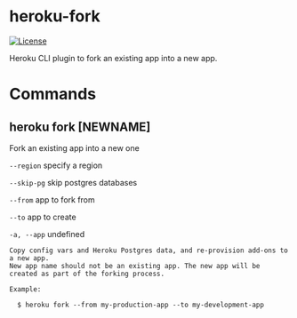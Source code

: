 heroku-fork
===========

[![License](https://img.shields.io/github/license/heroku/heroku-fork.svg)](https://github.com/heroku/heroku-fork/blob/master/LICENSE)

Heroku CLI plugin to fork an existing app into a new app.

Commands
========

heroku fork [NEWNAME]
---------------------

Fork an existing app into a new one

`--region` specify a region

`--skip-pg` skip postgres databases

`--from` app to fork from

`--to` app to create

`-a, --app` undefined

```
Copy config vars and Heroku Postgres data, and re-provision add-ons to a new app.
New app name should not be an existing app. The new app will be created as part of the forking process.

Example:

  $ heroku fork --from my-production-app --to my-development-app
```
